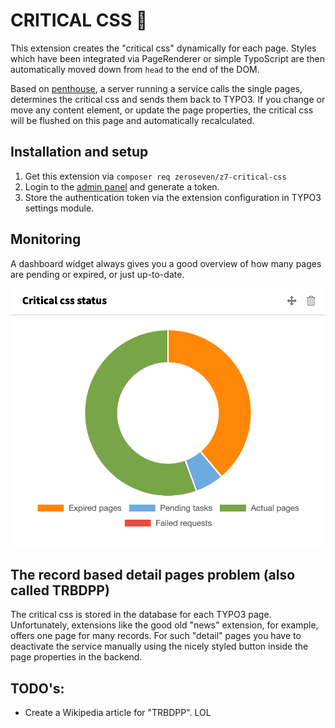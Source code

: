 # CRITICAL CSS 🚀

This extension creates the "critical css" dynamically for each page.
Styles which have been integrated via PageRenderer or simple TypoScript are then automatically moved down from `head` to the end of the DOM.

Based on [penthouse](https://github.com/pocketjoso/penthouse/tree/master), a server running a service calls the single pages, determines the critical css and sends them back to TYPO3.
If you change or move any content element, or update the page properties, the critical css will be flushed on this page and automatically recalculated.

## Installation and setup

1. Get this extension via `composer req zeroseven/z7-critical-css`
2. Login to the [admin panel](http://64.225.109.175:8055/admin/collections/) and generate a token.
3. Store the authentication token via the extension configuration in TYPO3 settings module.

## Monitoring

A dashboard widget always gives you a good overview of how many pages are pending or expired, or just up-to-date.

![Dashboard widget](Documentation/Images/dashboard_widget.png "Dashboard widget")

## The record based detail pages problem (also called TRBDPP)

The critical css is stored in the database for each TYPO3 page.
Unfortunately, extensions like the good old "news" extension, for example, offers one page for many records.
For such "detail" pages you have to deactivate the service manually using the nicely styled button inside the page properties in the backend.

## TODO's:

* Create a Wikipedia article for "TRBDPP". LOL
